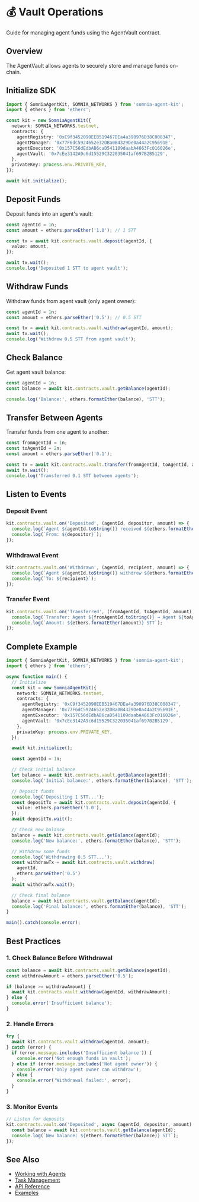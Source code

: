 # 💰 Vault Operations

Guide for managing agent funds using the AgentVault contract.

## Overview

The AgentVault allows agents to securely store and manage funds on-chain.

## Initialize SDK

```typescript
import { SomniaAgentKit, SOMNIA_NETWORKS } from 'somnia-agent-kit';
import { ethers } from 'ethers';

const kit = new SomniaAgentKit({
  network: SOMNIA_NETWORKS.testnet,
  contracts: {
    agentRegistry: '0xC9f3452090EEB519467DEa4a390976D38C008347',
    agentManager: '0x77F6dC5924652e32DBa0B4329De0a44a2C95691E',
    agentExecutor: '0x157C56dEdbAB6caD541109daabA4663Fc016026e',
    agentVault: '0x7cEe3142A9c6d15529C322035041af697B2B5129',
  },
  privateKey: process.env.PRIVATE_KEY,
});

await kit.initialize();
```

## Deposit Funds

Deposit funds into an agent's vault:

```typescript
const agentId = 1n;
const amount = ethers.parseEther('1.0'); // 1 STT

const tx = await kit.contracts.vault.deposit(agentId, {
  value: amount,
});

await tx.wait();
console.log('Deposited 1 STT to agent vault');
```

## Withdraw Funds

Withdraw funds from agent vault (only agent owner):

```typescript
const agentId = 1n;
const amount = ethers.parseEther('0.5'); // 0.5 STT

const tx = await kit.contracts.vault.withdraw(agentId, amount);
await tx.wait();
console.log('Withdrew 0.5 STT from agent vault');
```

## Check Balance

Get agent vault balance:

```typescript
const agentId = 1n;
const balance = await kit.contracts.vault.getBalance(agentId);

console.log('Balance:', ethers.formatEther(balance), 'STT');
```

## Transfer Between Agents

Transfer funds from one agent to another:

```typescript
const fromAgentId = 1n;
const toAgentId = 2n;
const amount = ethers.parseEther('0.1');

const tx = await kit.contracts.vault.transfer(fromAgentId, toAgentId, amount);
await tx.wait();
console.log('Transferred 0.1 STT between agents');
```

## Listen to Events

### Deposit Event

```typescript
kit.contracts.vault.on('Deposited', (agentId, depositor, amount) => {
  console.log(`Agent ${agentId.toString()} received ${ethers.formatEther(amount)} STT`);
  console.log(`From: ${depositor}`);
});
```

### Withdrawal Event

```typescript
kit.contracts.vault.on('Withdrawn', (agentId, recipient, amount) => {
  console.log(`Agent ${agentId.toString()} withdrew ${ethers.formatEther(amount)} STT`);
  console.log(`To: ${recipient}`);
});
```

### Transfer Event

```typescript
kit.contracts.vault.on('Transferred', (fromAgentId, toAgentId, amount) => {
  console.log(`Transfer: Agent ${fromAgentId.toString()} → Agent ${toAgentId.toString()}`);
  console.log(`Amount: ${ethers.formatEther(amount)} STT`);
});
```

## Complete Example

```typescript
import { SomniaAgentKit, SOMNIA_NETWORKS } from 'somnia-agent-kit';
import { ethers } from 'ethers';

async function main() {
  // Initialize
  const kit = new SomniaAgentKit({
    network: SOMNIA_NETWORKS.testnet,
    contracts: {
      agentRegistry: '0xC9f3452090EEB519467DEa4a390976D38C008347',
      agentManager: '0x77F6dC5924652e32DBa0B4329De0a44a2C95691E',
      agentExecutor: '0x157C56dEdbAB6caD541109daabA4663Fc016026e',
      agentVault: '0x7cEe3142A9c6d15529C322035041af697B2B5129',
    },
    privateKey: process.env.PRIVATE_KEY,
  });

  await kit.initialize();

  const agentId = 1n;

  // Check initial balance
  let balance = await kit.contracts.vault.getBalance(agentId);
  console.log('Initial balance:', ethers.formatEther(balance), 'STT');

  // Deposit funds
  console.log('Depositing 1 STT...');
  const depositTx = await kit.contracts.vault.deposit(agentId, {
    value: ethers.parseEther('1.0'),
  });
  await depositTx.wait();

  // Check new balance
  balance = await kit.contracts.vault.getBalance(agentId);
  console.log('New balance:', ethers.formatEther(balance), 'STT');

  // Withdraw some funds
  console.log('Withdrawing 0.5 STT...');
  const withdrawTx = await kit.contracts.vault.withdraw(
    agentId,
    ethers.parseEther('0.5')
  );
  await withdrawTx.wait();

  // Check final balance
  balance = await kit.contracts.vault.getBalance(agentId);
  console.log('Final balance:', ethers.formatEther(balance), 'STT');
}

main().catch(console.error);
```

## Best Practices

### 1. Check Balance Before Withdrawal

```typescript
const balance = await kit.contracts.vault.getBalance(agentId);
const withdrawAmount = ethers.parseEther('0.5');

if (balance >= withdrawAmount) {
  await kit.contracts.vault.withdraw(agentId, withdrawAmount);
} else {
  console.error('Insufficient balance');
}
```

### 2. Handle Errors

```typescript
try {
  await kit.contracts.vault.withdraw(agentId, amount);
} catch (error) {
  if (error.message.includes('Insufficient balance')) {
    console.error('Not enough funds in vault');
  } else if (error.message.includes('Not agent owner')) {
    console.error('Only agent owner can withdraw');
  } else {
    console.error('Withdrawal failed:', error);
  }
}
```

### 3. Monitor Events

```typescript
// Listen for deposits
kit.contracts.vault.on('Deposited', async (agentId, depositor, amount) => {
  const balance = await kit.contracts.vault.getBalance(agentId);
  console.log(`New balance: ${ethers.formatEther(balance)} STT`);
});
```

## See Also

- [Working with Agents](sdk-agents.md)
- [Task Management](sdk-tasks.md)
- [API Reference](../API_REFERENCE.md)
- [Examples](../examples/README.md)

